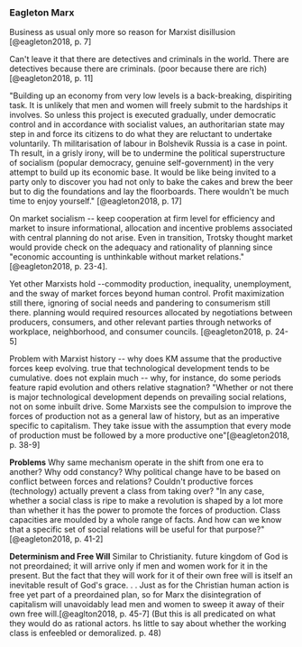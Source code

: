 ### Eagleton Marx

Business as usual only more so reason for Marxist disillusion [@eagleton2018, p. 7]

Can't leave it that there are detectives and criminals in the world. There are detectives because there are criminals. (poor because there are rich)[@eagleton2018, p. 11]

"Building up an economy from very low levels is a back-breaking, dispiriting task. It is unlikely that men and women will freely submit to the hardships it involves. So unless this project is executed gradually, under democratic control and in accordance with socialist values, an authoritarian state may step in and force its citizens to do what they are reluctant to undertake voluntarily. Th militarisation of labour in Bolshevik Russia is a case in point. Th result, in a grisly irony, will be to undermine the political superstructure of socialism (popular democracy, genuine self-government) in the very attempt to build up its economic base. It would be like being invited to a party only to discover you had not only to bake the cakes and brew the beer but to dig the foundations and lay the floorboards. There wouldn't be much time to enjoy yourself." [@eagleton2018, p. 17]

On market socialism -- keep cooperation at firm level for efficiency and market to insure informational, allocation and incentive problems associated with central planning do not arise. Even in transition, Trotsky thought market would provide check on the adequacy and rationality of planning since "economic accounting is unthinkable without market relations." [@eagleton2018, p. 23-4].

Yet other Marxists hold --commodity production, inequality, unemployment, and the sway of market forces beyond human control. Profit maximization still there, ignoring of social needs and pandering to consumerism still there. planning would required resources allocated by negotiations between producers, consumers, and other relevant parties through networks of workplace, neighborhood, and consumer councils. [@eagleton2018, p. 24-5]

Problem with Marxist history -- why does KM assume that the productive forces keep evolving. true that technological development tends to be cumulative. does not explain much -- why, for instance, do some periods feature rapid evolution and others relative stagnation? "Whether or not there is major technological development depends on prevailing social relations, not on some inbuilt drive. Some Marxists see the compulsion to improve the forces of production not as a general law of history, but as an imperative specific to capitalism. They take issue with the assumption that every mode of production must be followed by a more productive one"[@eagleton2018, p. 38-9]

**Problems** Why same mechanism operate in the shift from one era to another? Why odd constancy? Why political change have to be based on conflict between forces and relations? Couldn't productive forces (technology) actually prevent a class from taking over? "In any case, whether a social class is ripe to make a revolution is shaped by a lot more than whether it has the power to promote the forces of production. Class capacities are moulded by a whole range of facts. And how can we know that a specific set of social relations will be useful for that purpose?" [@eagleton2018, p. 41-2]

**Determinism and Free Will** Similar to Christianity. future kingdom of God is not preordained; it will arrive only if men and women work for it in the present. But the fact that they will work for it of their own free will is itself an inevitable result of God's grace. . . Just as for the Christian human action is free yet part of a preordained plan, so for Marx the disintegration of capitalism will unavoidably lead men and women to sweep it away of their own free will.[@eaglton2018, p. 45-7]
(But this is all predicated on what they would do as rational actors. hs little to say about whether the working class is enfeebled or demoralized. p. 48)
